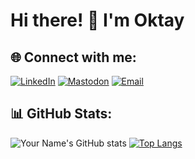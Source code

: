 # Hi there! 👋 I'm Oktay

## 🌐 Connect with me:
[![LinkedIn](https://img.shields.io/badge/-LinkedIn-0077B5?style=for-the-badge&logo=linkedin&logoColor=white)](https://www.linkedin.com/in/oalizada/)
[![Mastodon](https://img.shields.io/badge/-Mastodon-1DA1F2?style=for-the-badge&logo=mastodon&logoColor=white)](https://mastodon.social/@oktant)
[![Email](https://img.shields.io/badge/-Email-D14836?style=for-the-badge&logo=gmail&logoColor=white)](mailto:dev@alizada.net)

## 📊 GitHub Stats:
![Your Name's GitHub stats](https://github-readme-stats.vercel.app/api?username=oktant&show_icons=true&theme=chartreuse-dark)
[![Top Langs](https://github-readme-stats.vercel.app/api/top-langs/?username=oktant&layout=compact&theme=chartreuse-dark&hide=elixir,javascript,css,html,typescript,scss)](https://github.com/oktant/github-readme-stats)

